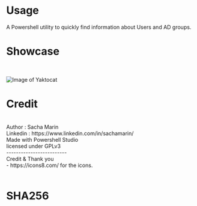 # Usage
A Powershell utility to quickly find information about Users and AD groups.
# Showcase
<br>

![Image of Yaktocat](https://github.com/fpsacha/who_it_is/blob/main/doxxer.png)
<br>

# Credit
<br>
Author : Sacha Marin
<br>
Linkedin : https://www.linkedin.com/in/sachamarin/
<br>
Made with Powershell Studio
<br>
licensed under GPLv3
<br>
-------------------------
<br>
Credit & Thank you
<br>
- https://icons8.com/ for the icons.
<br>
<br>

# SHA256

